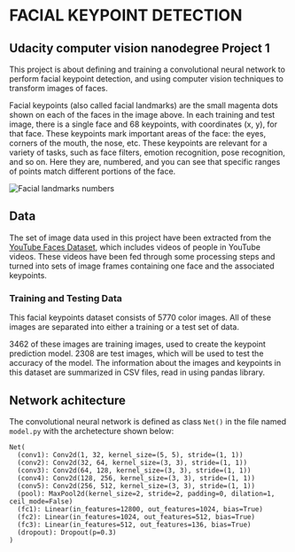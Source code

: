 # FACIAL KEYPOINT DETECTION 
## Udacity computer vision nanodegree Project 1

This project is about defining and training a convolutional neural network to perform facial keypoint detection, 
and using computer vision techniques to transform images of faces. 


Facial keypoints (also called facial landmarks) are the small magenta dots shown on each of the faces in the image above. 
In each training and test image, there is a single face and 68 keypoints, with coordinates (x, y), for that face. 
These keypoints mark important areas of the face: the eyes, corners of the mouth, the nose, etc. 
These keypoints are relevant for a variety of tasks, such as face filters, emotion recognition, pose recognition, and so on. 
Here they are, numbered, and you can see that specific ranges of points match different portions of the face.

![Facial landmarks numbers](https://github.com/dimejimudele/Udacity_Facial_KeyPoints_Detection/blob/master/images/landmarks_numbered.jpg)

## Data
The set of image data used in this project have been extracted from the [YouTube Faces Dataset](https://www.cs.tau.ac.il/~wolf/ytfaces/), which includes videos of people in YouTube videos. 
These videos have been fed through some processing steps and turned into sets of image frames containing one face and the associated keypoints.

### Training and Testing Data
This facial keypoints dataset consists of 5770 color images. 
All of these images are separated into either a training or a test set of data.

3462 of these images are training images, used to create the keypoint prediction model.
2308 are test images, which will be used to test the accuracy of the model.
The information about the images and keypoints in this dataset are summarized in CSV files, read in using pandas library. 


## Network achitecture

The convolutional neural network is defined as class `Net()` in the file named `model.py` with the archetecture shown below:
```
Net(
  (conv1): Conv2d(1, 32, kernel_size=(5, 5), stride=(1, 1))
  (conv2): Conv2d(32, 64, kernel_size=(3, 3), stride=(1, 1))
  (conv3): Conv2d(64, 128, kernel_size=(3, 3), stride=(1, 1))
  (conv4): Conv2d(128, 256, kernel_size=(3, 3), stride=(1, 1))
  (conv5): Conv2d(256, 512, kernel_size=(3, 3), stride=(1, 1))
  (pool): MaxPool2d(kernel_size=2, stride=2, padding=0, dilation=1, ceil_mode=False)
  (fc1): Linear(in_features=12800, out_features=1024, bias=True)
  (fc2): Linear(in_features=1024, out_features=512, bias=True)
  (fc3): Linear(in_features=512, out_features=136, bias=True)
  (dropout): Dropout(p=0.3)
)
```
